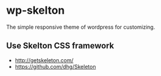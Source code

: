 # wp-skelton
The simple responsive theme of wordpress for customizing.

## Use Skelton CSS framework
* http://getskeleton.com/
* https://github.com/dhg/Skeleton
